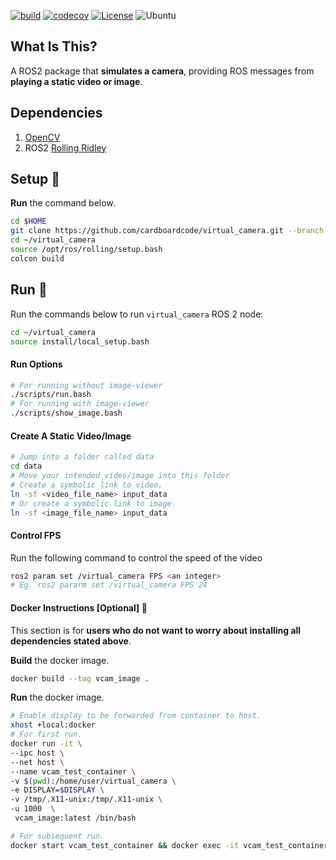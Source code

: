 
[![build](https://github.com/cardboardcode/virtual_camera/actions/workflows/industrial_ci_action.yml/badge.svg)](https://github.com/cardboardcode/virtual_camera/actions/workflows/industrial_ci_action.yml)
[![codecov](https://codecov.io/gh/cardboardcode/virtual_camera/graph/badge.svg?token=DITZXL86DN)](https://codecov.io/gh/cardboardcode/virtual_camera)
[![License](https://img.shields.io/badge/License-Apache%202.0-blue.svg)](https://opensource.org/licenses/Apache-2.0)
![Ubuntu](https://img.shields.io/badge/Ubuntu-E95420?style=for-the-badge&logo=ubuntu&logoColor=white)

## **What Is This**?

A ROS2 package that **simulates a camera**, providing ROS messages from **playing a static video or image**.

## **Dependencies**

1. [OpenCV](https://docs.opencv.org/master/d7/d9f/tutorial_linux_install.html)
2. ROS2 [Rolling Ridley](https://docs.ros.org/en/rolling/Installation.html)

## **Setup** :hammer:

**Run** the command below.

```bash
cd $HOME
git clone https://github.com/cardboardcode/virtual_camera.git --branch rolling_devel --single-branch --depth 1
cd ~/virtual_camera
source /opt/ros/rolling/setup.bash
colcon build

```
## **Run** :rocket:

Run the commands below to run `virtual_camera` ROS 2 node:

```bash
cd ~/virtual_camera
source install/local_setup.bash
```

#### **Run Options**

```bash
# For running without image-viewer
./scripts/run.bash
# For running with image-viewer
./scripts/show_image.bash
```

#### **Create A Static Video/Image**

```bash
# Jump into a folder called data
cd data
# Move your intended video/image into this folder
# Create a symbolic link to video.
ln -sf <video_file_name> input_data
# Or create a symbolic link to image.
ln -sf <image_file_name> input_data
```

#### **Control FPS**
Run the following command to control the speed of the video

```bash
ros2 param set /virtual_camera FPS <an integer>
# Eg. ros2 pararm set /virtual_camera FPS 24

```

#### **Docker Instructions** [Optional] :whale2:

This section is for **users who do not want to worry about installing all dependencies stated above**.

**Build** the docker image.

```bash
docker build --tag vcam_image .
```

**Run** the docker image.

```bash
# Enable display to be forwarded from container to host.
xhost +local:docker
# For first run.
docker run -it \
--ipc host \
--net host \
--name vcam_test_container \
-v $(pwd):/home/user/virtual_camera \
-e DISPLAY=$DISPLAY \
-v /tmp/.X11-unix:/tmp/.X11-unix \
-u 1000  \
 vcam_image:latest /bin/bash

# For subsequent run.
docker start vcam_test_container && docker exec -it vcam_test_container bash

```
